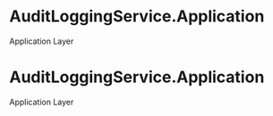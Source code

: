 # AuditLoggingService.Application
Application Layer
# AuditLoggingService.Application
Application Layer
